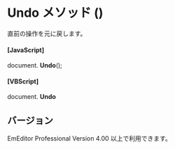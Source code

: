 # Undo メソッド ()

直前の操作を元に戻します。

#### \[JavaScript\]

document. **Undo**();

#### \[VBScript\]

document. **Undo**

## バージョン

EmEditor Professional Version 4.00 以上で利用できます。
